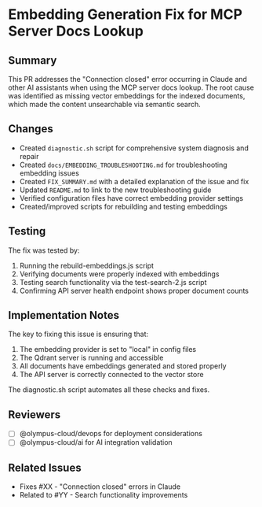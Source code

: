 # Embedding Generation Fix for MCP Server Docs Lookup

## Summary

This PR addresses the "Connection closed" error occurring in Claude and other AI assistants when using the MCP server docs lookup. The root cause was identified as missing vector embeddings for the indexed documents, which made the content unsearchable via semantic search.

## Changes

- Created `diagnostic.sh` script for comprehensive system diagnosis and repair
- Created `docs/EMBEDDING_TROUBLESHOOTING.md` for troubleshooting embedding issues
- Created `FIX_SUMMARY.md` with a detailed explanation of the issue and fix
- Updated `README.md` to link to the new troubleshooting guide
- Verified configuration files have correct embedding provider settings
- Created/improved scripts for rebuilding and testing embeddings

## Testing

The fix was tested by:

1. Running the rebuild-embeddings.js script
2. Verifying documents were properly indexed with embeddings
3. Testing search functionality via the test-search-2.js script
4. Confirming API server health endpoint shows proper document counts

## Implementation Notes

The key to fixing this issue is ensuring that:

1. The embedding provider is set to "local" in config files
2. The Qdrant server is running and accessible
3. All documents have embeddings generated and stored properly
4. The API server is correctly connected to the vector store

The diagnostic.sh script automates all these checks and fixes.

## Reviewers

- [ ] @olympus-cloud/devops for deployment considerations
- [ ] @olympus-cloud/ai for AI integration validation

## Related Issues

- Fixes #XX - "Connection closed" errors in Claude
- Related to #YY - Search functionality improvements

